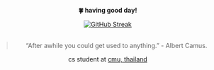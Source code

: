 <div align="center">
	<p><b>🍀 having good day!</b></p>
	<a href="https://git.io/streak-stats"><img src="https://github-readme-streak-stats.herokuapp.com?user=nacs-970&theme=nord&border_radius=5.5&date_format=j%20M%5B%20Y%5D&mode=weekly" alt="GitHub Streak"></a>
	<br></br>
	<blockquote>“After awhile you could get used to anything.” - Albert Camus.</blockquote>
</div>
<div align="center">
	cs student at <a href="https://www.google.com/search?rls=en&q=chiang+mai+university">cmu, thailand</a>
</div>
